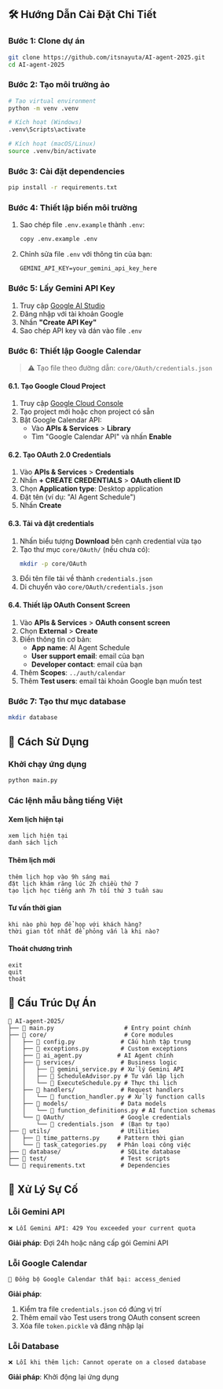 ## 🛠️ Hướng Dẫn Cài Đặt Chi Tiết

### Bước 1: Clone dự án
```bash
git clone https://github.com/itsnayuta/AI-agent-2025.git
cd AI-agent-2025
```

### Bước 2: Tạo môi trường ảo
```bash
# Tạo virtual environment
python -m venv .venv

# Kích hoạt (Windows)
.venv\Scripts\activate

# Kích hoạt (macOS/Linux)
source .venv/bin/activate
```

### Bước 3: Cài đặt dependencies
```bash
pip install -r requirements.txt
```

### Bước 4: Thiết lập biến môi trường
1. Sao chép file `.env.example` thành `.env`:
   ```bash
   copy .env.example .env
   ```

2. Chỉnh sửa file `.env` với thông tin của bạn:
   ```env
   GEMINI_API_KEY=your_gemini_api_key_here
   ```

### Bước 5: Lấy Gemini API Key
1. Truy cập [Google AI Studio](https://aistudio.google.com/app/apikey)
2. Đăng nhập với tài khoản Google
3. Nhấn **"Create API Key"**
4. Sao chép API key và dán vào file `.env`

### Bước 6: Thiết lập Google Calendar
> ⚠️ Tạo file theo đường dẫn: `core/OAuth/credentials.json`

#### 6.1. Tạo Google Cloud Project
1. Truy cập [Google Cloud Console](https://console.cloud.google.com/)
2. Tạo project mới hoặc chọn project có sẵn
3. Bật Google Calendar API:
   - Vào **APIs & Services** > **Library**
   - Tìm "Google Calendar API" và nhấn **Enable**

#### 6.2. Tạo OAuth 2.0 Credentials
1. Vào **APIs & Services** > **Credentials**
2. Nhấn **+ CREATE CREDENTIALS** > **OAuth client ID**
3. Chọn **Application type**: Desktop application
4. Đặt tên (ví dụ: "AI Agent Schedule")
5. Nhấn **Create**

#### 6.3. Tải và đặt credentials
1. Nhấn biểu tượng **Download** bên cạnh credential vừa tạo
2. Tạo thư mục `core/OAuth/` (nếu chưa có):
   ```bash
   mkdir -p core/OAuth
   ```
3. Đổi tên file tải về thành `credentials.json`
4. Di chuyển vào `core/OAuth/credentials.json`

#### 6.4. Thiết lập OAuth Consent Screen
1. Vào **APIs & Services** > **OAuth consent screen**
2. Chọn **External** > **Create**
3. Điền thông tin cơ bản:
   - **App name**: AI Agent Schedule
   - **User support email**: email của bạn
   - **Developer contact**: email của bạn
4. Thêm **Scopes**: `../auth/calendar`
5. Thêm **Test users**: email tài khoản Google bạn muốn test

### Bước 7: Tạo thư mục database
```bash
mkdir database
```

## 🚀 Cách Sử Dụng

### Khởi chạy ứng dụng
```bash
python main.py
```

### Các lệnh mẫu bằng tiếng Việt

#### Xem lịch hiện tại
```
xem lịch hiện tại
danh sách lịch
```

#### Thêm lịch mới
```
thêm lịch họp vào 9h sáng mai
đặt lịch khám răng lúc 2h chiều thứ 7
tạo lịch học tiếng anh 7h tối thứ 3 tuần sau
```

#### Tư vấn thời gian
```
khi nào phù hợp để họp với khách hàng?
thời gian tốt nhất để phỏng vấn là khi nào?
```

#### Thoát chương trình
```
exit
quit
thoát
```

## 📁 Cấu Trúc Dự Án

```
📁 AI-agent-2025/
├── 📄 main.py                    # Entry point chính
├── 📁 core/                      # Core modules
│   ├── 📄 config.py             # Cấu hình tập trung
│   ├── 📄 exceptions.py         # Custom exceptions
│   ├── 📄 ai_agent.py          # AI Agent chính
│   ├── 📁 services/             # Business logic
│   │   ├── 📄 gemini_service.py # Xử lý Gemini API
│   │   ├── 📄 ScheduleAdvisor.py # Tư vấn lập lịch
│   │   └── 📄 ExecuteSchedule.py # Thực thi lịch
│   ├── 📁 handlers/             # Request handlers
│   │   └── 📄 function_handler.py # Xử lý function calls
│   ├── 📁 models/               # Data models
│   │   └── 📄 function_definitions.py # AI function schemas
│   └── 📁 OAuth/                # Google credentials
│       └── 📄 credentials.json  # (Bạn tự tạo)
├── 📁 utils/                    # Utilities
│   ├── 📄 time_patterns.py     # Pattern thời gian
│   └── 📄 task_categories.py   # Phân loại công việc
├── 📁 database/                 # SQLite database
├── 📁 test/                     # Test scripts
└── 📄 requirements.txt          # Dependencies
```

## 🔧 Xử Lý Sự Cố

### Lỗi Gemini API
```
❌ Lỗi Gemini API: 429 You exceeded your current quota
```
**Giải pháp**: Đợi 24h hoặc nâng cấp gói Gemini API

### Lỗi Google Calendar
```
🔶 Đồng bộ Google Calendar thất bại: access_denied
```
**Giải pháp**: 
1. Kiểm tra file `credentials.json` có đúng vị trí
2. Thêm email vào Test users trong OAuth consent screen
3. Xóa file `token.pickle` và đăng nhập lại

### Lỗi Database
```
❌ Lỗi khi thêm lịch: Cannot operate on a closed database
```
**Giải pháp**: Khởi động lại ứng dụng

